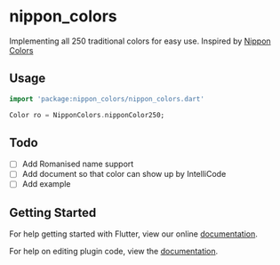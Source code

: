 # nippon_colors

Implementing all 250 traditional colors for easy use. Inspired by [Nippon Colors](https://nipponcolors.com/)

## Usage
```dart
import 'package:nippon_colors/nippon_colors.dart'

Color ro = NipponColors.nipponColor250;

```

## Todo
- [ ] Add Romanised name support
- [ ] Add document so that color can show up by IntelliCode
- [ ] Add example

## Getting Started

For help getting started with Flutter, view our online
[documentation](http://flutter.io/).

For help on editing plugin code, view the [documentation](https://flutter.io/platform-plugins/#edit-code).